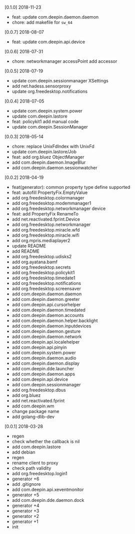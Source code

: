 [0.1.0] 2018-11-23
*   feat: update com.deepin.daemon.daemon
*   chore: add makefile for `sw_64`

[0.0.7] 2018-08-07
*   feat: update com.deepin.api.device

[0.0.6] 2018-07-31
*   chore: networkmanager accessPoint add accessor

[0.0.5] 2018-07-19
*   update com.deepin.sessionmanager XSettings
*   add net.hadess.sensorproxy
*   update org.freedesktop.notifications

[0.0.4] 2018-07-05
*   update com.deepin.system.power
*   update com.deepin.lastore
*   feat: policykit1 add manual code
*   update com.deepin.SessionManager

[0.0.3] 2018-05-14
*   chore: replace UnixFdIndex with UnixFd
*   update com.deepin.lastore/Job
*   feat: add org.bluez ObjectManager
*   add com.deepin.daemon.ImageBlur
*   add com.deepin.daemon.sessionwatcher

[0.0.2] 2018-04-19
*   feat(generator): common property type define supported
*   feat: autofill PropertyFix.EmptyValue
*   add org.freedesktop.colormanager
*   add org.freedesktop.modemmanager1
*   add org.freedesktop.networkmanager device
*   feat: add PropertyFix RenameTo
*   add net.reactivated.fprint.Device
*   add org.freedesktop.networkmanager
*   add org.freedesktop.miracle.wfd
*   add org.freedesktop.miracle.wifi
*   add org.mpris.mediaplayer2
*   update README
*   add README
*   add org.freedesktop.udisks2
*   add org.ayatana.bamf
*   add org.freedesktop.secrets
*   add org.freedesktop.policykit1
*   add org.freedesktop.timedate1
*   add org.freedesktop.notifications
*   add org.freedesktop.screensaver
*   add com.deepin.daemon.daemon
*   add com.deepin.daemon.greeter
*   add com.deepin.api.cursorhelper
*   add com.deepin.daemon.timedated
*   add com.deepin.daemon.accounts
*   add com.deepin.daemon.helper.backlight
*   add com.deepin.daemon.inputdevices
*   add com.deepin.daemon.gesture
*   add com.deepin.daemon.network
*   add com.deepin.api.localehelper
*   add com.deepin.api.pinyin
*   add com.deepin.system.power
*   add com.deepin.daemon.audio
*   add com.deepin.daemon.display
*   add com.deepin.dde.launcher
*   add com.deepin.daemon.apps
*   add com.deepin.api.device
*   add com.deepin.sessionmanager
*   add org.freedesktop.dbus
*   add org.bluez
*   add net.reactivated.fprint
*   add com.deepin.wm
*   change package name
*   add golang-dlib-dev

[0.0.1] 2018-03-28
*   regen
*   check whether the callback is nil
*   add com.deepin.lastore
*   add debian
*   regen
*   rename client to proxy
*   check path validity
*   add org.freedesktop.login1
*   generator +6
*   add .gitignore
*   add com.deepin.api.xeventmonitor
*   generator +5
*   add com.deepin.dde.daemon.dock
*   generator +4
*   generator +3
*   generator +2
*   generator +1
*   init
